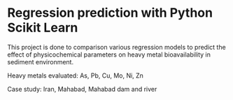 # Regression prediction with Python Scikit Learn

This project is done to comparison various regression models to predict the effect of physicochemical parameters on heavy metal bioavailability in sediment environment.

Heavy metals evaluated: As, Pb, Cu, Mo, Ni, Zn

Case study: Iran, Mahabad, Mahabad dam and river
